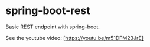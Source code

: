 # spring-boot-rest

Basic REST endpoint with spring-boot.

See the youtube video: [https://youtu.be/m51DFM23JrE]
